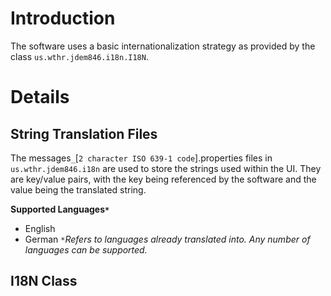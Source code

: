 # Introduction #

The software uses a basic internationalization strategy as provided by the class `us.wthr.jdem846.i18n.I18N`.


# Details #

## String Translation Files ##
The messages`_`[`2 character ISO 639-1 code`].properties files in `us.wthr.jdem846.i18n` are used to store the strings used within the UI. They are key/value pairs, with the key being referenced by the software and the value being the translated string.

**Supported Languages`*`**
  * English
  * German
_`*`Refers to languages already translated into. Any number of languages can be supported._

## I18N Class ##
